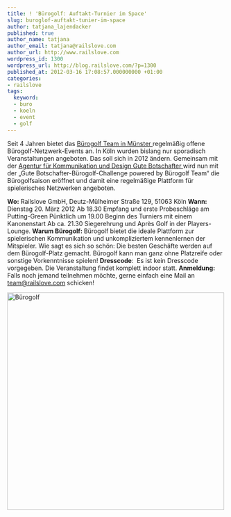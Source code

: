 ```yaml
---
title: ! 'Bürogolf: Auftakt-Turnier im Space'
slug: buroglof-auftakt-tunier-im-space
author: tatjana_lajendacker
published: true
author_name: tatjana
author_email: tatjana@railslove.com
author_url: http://www.railslove.com
wordpress_id: 1300
wordpress_url: http://blog.railslove.com/?p=1300
published_at: 2012-03-16 17:08:57.000000000 +01:00
categories:
- railslove
tags:
  keyword:
  - buro
  - koeln
  - event
  - golf
---
```

Seit 4 Jahren bietet das <a title="bürogolf" href="http://www.buerogolf-deutschland.de/muenster/">Bürogolf Team in Münster </a>regelmäßig offene Bürogolf-Netzwerk-Events an. In Köln wurden bislang nur sporadisch Veranstaltungen angeboten. Das soll sich in 2012 ändern.
Gemeinsam mit der <a title="Gute Botschafter" href="http://www.gute-botschafter.de/">Agentur für Kommunikation und Design Gute Botschafter </a>wird nun mit der „Gute Botschafter-Bürogolf-Challenge powered by Bürogolf Team“ die Bürogolfsaison eröffnet und damit eine regelmäßige Plattform für spielerisches Netzwerken angeboten.

<strong>Wo:</strong> Railslove GmbH, Deutz-Mülheimer Straße 129, 51063 Köln
<strong>Wann: </strong> Dienstag 20. März 2012
Ab 18.30 Empfang und erste Probeschläge am Putting-Green Pünktlich um 19.00 Beginn des Turniers mit einem Kanonenstart Ab ca. 21.30 Siegerehrung und Après Golf in der Players-Lounge.
<strong>Warum Bürogolf: </strong>Bürogolf bietet die ideale Plattform zur spielerischen Kommunikation und unkompliziertem kennenlernen der Mitspieler. Wie sagt es sich so schön: Die besten Geschäfte werden auf dem Bürogolf-Platz gemacht. Bürogolf kann man ganz ohne Platzreife oder sonstige Vorkenntnisse spielen!
<strong>Dresscode</strong>:  Es ist kein Dresscode vorgegeben. Die Veranstaltung findet komplett indoor statt.
<strong>Anmeldung:</strong> Falls noch jemand teilnehmen möchte, gerne einfach eine Mail an team@railslove.com schicken!

<a href="http://blog.railslove.com/wp-content/uploads/2012/03/Screen-Shot-2012-03-18-at-2.09.40-PM.png"><img src="http://blog.railslove.com/wp-content/uploads/2012/03/Screen-Shot-2012-03-18-at-2.09.40-PM.png" alt="Bürogolf" title="Bürogolf" width="500" class="aligncenter size-full wp-image-1315" /></a>
